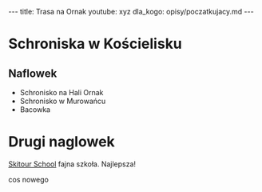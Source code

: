 ﻿﻿---title: Trasa na Ornakyoutube: xyzdla_kogo: opisy/poczatkujacy.md---﻿# Schroniska w Kościelisku## Naflowek* Schronisko na Hali Ornak* Schronisko w Murowańcu* Bacowka# Drugi naglowek[Skitour School](http://skitourschool.pl/) fajna szkoła. Najlepsza!cos nowego